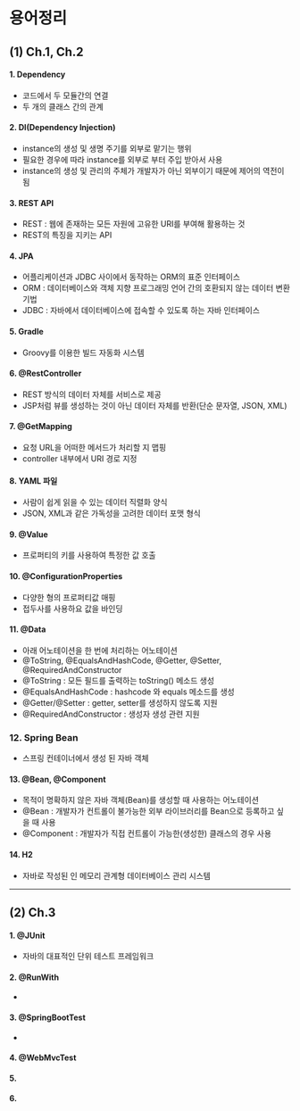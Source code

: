 # 용어정리

## (1) Ch.1, Ch.2

#### 1. Dependency
- 코드에서 두 모듈간의 연결
- 두 개의 클래스 간의 관계

#### 2. DI(Dependency Injection)
- instance의 생성 및 생명 주기를 외부로 맡기는 행위
- 필요한 경우에 따라 instance를 외부로 부터 주입 받아서 사용
- instance의 생성 및 관리의 주체가 개발자가 아닌 외부이기 때문에 제어의 역전이 됨


#### 3. REST API
- REST : 웹에 존재하는 모든 자원에 고유한 URI를 부여해 활용하는 것
- REST의 특징을 지키는 API


#### 4. JPA
- 어플리케이션과 JDBC 사이에서 동작하는 ORM의 표준 인터페이스
- ORM : 데이터베이스와 객체 지향 프로그래밍 언어 간의 호환되지 않는 데이터 변환 기법
- JDBC : 자바에서 데이터베이스에 접속할 수 있도록 하는 자바 인터페이스

#### 5. Gradle
- Groovy를 이용한 빌드 자동화 시스템

#### 6. @RestController
- REST 방식의 데이터 자체를 서비스로 제공
- JSP처럼 뷰를 생성하는 것이 아닌 데이터 자체를 반환(단순 문자열, JSON, XML)

#### 7. @GetMapping
- 요청 URL을 어떠한 메서드가 처리할 지 맵핑
- controller 내부에서 URI 경로 지정

#### 8. YAML 파일
- 사람이 쉽게 읽을 수 있는 데이터 직렬화 양식
- JSON, XML과 같은 가독성을 고려한 데이터 포맷 형식

#### 9. @Value
- 프로퍼티의 키를 사용하여 특정한 값 호출

#### 10. @ConfigurationProperties
- 다양한 형의 프로퍼티값 매핑
- 접두사를 사용하요 값을 바인딩

#### 11. @Data
- 아래 어노테이션을 한 번에 처리하는 어노테이션
- @ToString, @EqualsAndHashCode, @Getter, @Setter, @RequiredAndConstructor
- @ToString : 모든 필드를 출력하는 toString() 메소드 생성
- @EqualsAndHashCode : hashcode 와 equals 메소드를 생성
- @Getter/@Setter : getter, setter를 생성하지 않도록 지원
- @RequiredAndConstructor : 생성자 생성 관련 지원

### 12. Spring Bean
- 스프링 컨테이너에서 생성 된 자바 객체

#### 13. @Bean, @Component
- 목적이 명확하지 않은 자바 객체(Bean)를 생성할 때 사용하는 어노테이션
- @Bean : 개발자가 컨트롤이 불가능한 외부 라이브러리를 Bean으로 등록하고 싶을 때 사용
- @Component : 개발자가 직접 컨트롤이 가능한(생성한) 클래스의 경우 사용

#### 14. H2
- 자바로 작성된 인 메모리 관계형 데이터베이스 관리 시스템
---

## (2) Ch.3

#### 1. @JUnit
- 자바의 대표적인 단위 테스트 프레임워크

#### 2. @RunWith
-

#### 3. @SpringBootTest
-

#### 4. @WebMvcTest

#### 5.

#### 6.
